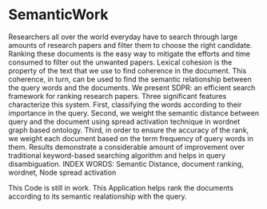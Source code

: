 SemanticWork
============
Researchers all over the world everyday have to search through large amounts of
research papers and filter them to choose the right candidate. Ranking these documents
is the easy way to mitigate the efforts and time consumed to filter out the unwanted
papers. Lexical cohesion is the property of the text that we use to find coherence in the
document. This coherence, in turn, can be used to find the semantic relationship
between the query words and the documents. We present SDPR: an efficient search
framework for ranking research papers. Three significant features characterize this
system. First, classifying the words according to their importance in the query. Second,
we weight the semantic distance between query and the document using spread
activation technique in wordnet graph based ontology. Third, in order to ensure the
accuracy of the rank, we weight each document based on the term frequency of query
words in them. Results demonstrate a considerable amount of improvement over
traditional keyword-based searching algorithm and helps in query disambiguation.
INDEX WORDS: Semantic Distance, document ranking, wordnet, Node spread
activation

This Code is still in work. This Application helps rank the documents according to its semantic realationship with the query.


